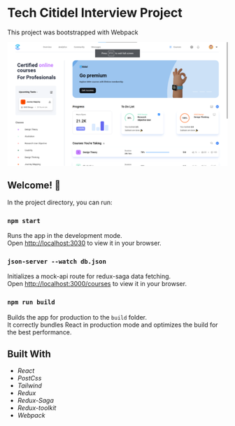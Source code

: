 # Tech Citidel Interview Project

This project was bootstrapped with Webpack

![Project preview](./image.png)


## Welcome! 👋

In the project directory, you can run:

### `npm start`

Runs the app in the development mode.\
Open [http://localhost:3030](http://localhost:3030) to view it in your browser.


### `json-server --watch db.json`

Initializes a mock-api route for redux-saga data fetching.\
Open [http://localhost:3000/courses](http://localhost:3030/courses) to view it in your browser.


### `npm run build`

Builds the app for production to the `build` folder.\
It correctly bundles React in production mode and optimizes the build for the best performance.

## Built With
* *React*
* *PostCss*
* *Tailwind*
* *Redux*
* *Redux-Saga*
* *Redux-toolkit*
* *Webpack*

